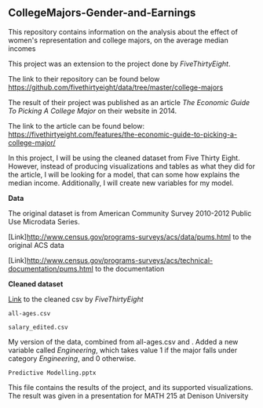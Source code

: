 ## CollegeMajors-Gender-and-Earnings

This repository contains information on the analysis about the effect of women's representation and college majors, on the average median incomes

This project was an extension to the project done by *FiveThirtyEight*. 

The link to their repository can be found below
https://github.com/fivethirtyeight/data/tree/master/college-majors

The result of their project was published as an article *The Economic Guide To Picking A College Major* on their website in 2014. 

The link to the article can be found below:
https://fivethirtyeight.com/features/the-economic-guide-to-picking-a-college-major/

In this project, I will be using the cleaned dataset from Five Thirty Eight. However, instead of producing visualizations and tables as what they did for the article, I will be looking for a model, that can some how explains the median income. Additionally, I will create new variables for my model.

**Data**

The original dataset is from American Community Survey 2010-2012 Public Use Microdata Series.

[Link]http://www.census.gov/programs-surveys/acs/data/pums.html to the original ACS data

[Link]http://www.census.gov/programs-surveys/acs/technical-documentation/pums.html to the documentation

**Cleaned dataset**

[Link](https://github.com/fivethirtyeight/data/blob/master/college-majors/all-ages.csv) to the cleaned csv by *FiveThirtyEight*

`all-ages.csv`


`salary_edited.csv`

My version of the data, combined from all-ages.csv and  . Added a new variable called *Engineering*, which takes value 1 if the major falls under category *Engineering*, and 0 otherwise.

`Predictive Modelling.pptx`

This file contains the results of the project, and its supported visualizations. The result was given in a presentation for MATH 215 at Denison University
